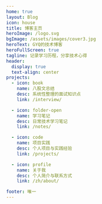```yaml
---
home: true
layout: Blog
icon: house
title: 博客主页
heroImage: /logo.svg
bgImage: /assets/images/cover3.jpg
heroText: GYQ的技术博客
heroFullScreen: true
tagline: 记录学习历程，分享技术心得
header:
  display: true
  text-align: center
projects:
  - icon: book
    name: 八股文总结
    desc: 系统性整理的面试知识点
    link: /interview/

  - icon: folder-open
    name: 学习笔记
    desc: 日常技术学习笔记
    link: /notes/

  - icon: code
    name: 项目实践
    desc: 个人项目与实践经验
    link: /projects/

  - icon: profile
    name: 关于我
    desc: 个人简介与联系方式
    link: /zh/about/

footer: 唯一
---
```

